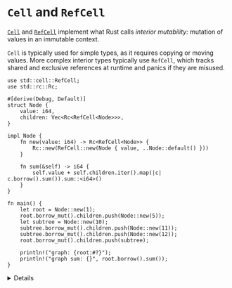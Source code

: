 # `Cell` and `RefCell`

[`Cell`](https://doc.rust-lang.org/std/cell/struct.Cell.html) and
[`RefCell`](https://doc.rust-lang.org/std/cell/struct.RefCell.html) implement
what Rust calls _interior mutability:_ mutation of values in an immutable
context.

`Cell` is typically used for simple types, as it requires copying or moving
values. More complex interior types typically use `RefCell`, which tracks shared
and exclusive references at runtime and panics if they are misused.

```rust,editable
use std::cell::RefCell;
use std::rc::Rc;

#[derive(Debug, Default)]
struct Node {
    value: i64,
    children: Vec<Rc<RefCell<Node>>>,
}

impl Node {
    fn new(value: i64) -> Rc<RefCell<Node>> {
        Rc::new(RefCell::new(Node { value, ..Node::default() }))
    }

    fn sum(&self) -> i64 {
        self.value + self.children.iter().map(|c| c.borrow().sum()).sum::<i64>()
    }
}

fn main() {
    let root = Node::new(1);
    root.borrow_mut().children.push(Node::new(5));
    let subtree = Node::new(10);
    subtree.borrow_mut().children.push(Node::new(11));
    subtree.borrow_mut().children.push(Node::new(12));
    root.borrow_mut().children.push(subtree);

    println!("graph: {root:#?}");
    println!("graph sum: {}", root.borrow().sum());
}
```

<details>

- If we were using `Cell` instead of `RefCell` in this example, we would have to
  move the `Node` out of the `Rc` to push children, then move it back in. This
  is safe because there's always one, un-referenced value in the cell, but it's
  not ergonomic.
- To do anything with a Node, you must call a `RefCell` method, usually `borrow`
  or `borrow_mut`.
- Demonstrate that reference loops can be created by adding `root` to
  `subtree.children` (don't try to print it!).
- To demonstrate a runtime panic, add a `fn inc(&mut self)` that increments
  `self.value` and calls the same method on its children. This will panic in the
  presence of the reference loop, with
  `thread 'main' panicked at 'already borrowed: BorrowMutError'`.

</details>
